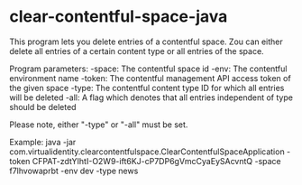 # clear-contentful-space-java

This program lets you delete  entries of a contentful space. Zou can either delete all entries of a certain content type or all entries of the space.

Program parameters:
-space: The contentful space id
-env: The contentful environment name
-token: The contentful management API access token of the given space
-type: The contentful content type ID for which all entries will be deleted
-all: A flag which denotes that all entries independent of type should be deleted

Please note, either "-type" or "-all" must be set.

Example: java -jar com.virtualidentity.clearcontentfulspace.ClearContentfulSpaceApplication -token CFPAT-zdtYIhtI-O2W9-ift6KJ-cP7DP6gVmcCyaEySAcvntQ -space f7lhvowaprbt -env dev -type news